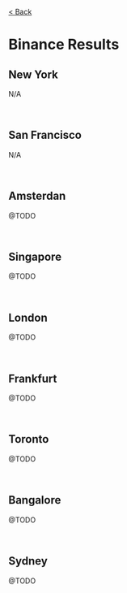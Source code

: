 [< Back](../README.md)

# Binance Results

## New York

N/A

<br/>





## San Francisco

N/A

<br/>





## Amsterdan

@TODO

<br/>





## Singapore

@TODO

<br/>





## London

@TODO

<br/>





## Frankfurt

@TODO

<br/>





## Toronto

@TODO

<br/>





## Bangalore

@TODO

<br/>





## Sydney

@TODO

<br/>